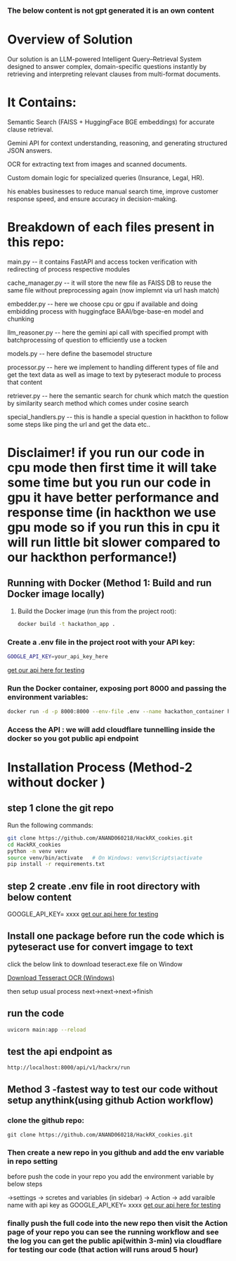 ### The below content is not gpt generated it is an own content ###
# Overview of Solution 

Our solution is an LLM-powered Intelligent Query–Retrieval System designed to answer complex, domain-specific questions instantly by retrieving and interpreting relevant clauses from multi-format documents.

# It Contains: 

Semantic Search (FAISS + HuggingFace BGE embeddings) for accurate clause retrieval.

Gemini API for context understanding, reasoning, and generating structured JSON answers.

OCR for extracting text from images and scanned documents.

Custom domain logic for specialized queries (Insurance, Legal, HR).

his enables businesses to reduce manual search time, improve customer response speed, and ensure accuracy in decision-making.

# Breakdown of each files present in this repo:

main.py -- it contains FastAPI and access tocken verification with redirecting of process respective modules

cache_manager.py -- it will store the new file as FAISS DB  to reuse the same file without preprocessing again (now implemnt via url hash match)

embedder.py -- here we choose cpu or gpu if available and doing embidding process with huggingface BAAI/bge-base-en model and chunking

llm_reasoner.py -- here the gemini api call with specified prompt with batchprocessing of question to efficiently use a tocken

models.py -- here define the basemodel structure

processor.py -- here we implement to handling different types of file and get the text data as well as image to text by pyteseract module to process that content

retriever.py -- here the semantic search for chunk which match the question by similarity search method which comes under cosine search 

special_handlers.py -- this is handle a special question in hackthon to follow some steps like ping the url and get the data etc..


# Disclaimer! if you run our code in cpu mode then first time it will take some time but you run our code in gpu it have better performance and response time (in hackthon we use gpu mode so if you run this in cpu it will run little bit slower compared to our hackthon performance!)

## Running with Docker (Method 1: Build and run Docker image locally)

1. Build the Docker image (run this from the project root):

   ```bash
   docker build -t hackathon_app .
   ```
### Create a .env file in the project root with your API key:

```bash
GOOGLE_API_KEY=your_api_key_here
```
[get our api here for testing](https://jumpshare.com/s/b5evX9uLEMaaUrkJAUH5)


### Run the Docker container, exposing port 8000 and passing the environment variables:

```bash
docker run -d -p 8000:8000 --env-file .env --name hackathon_container hackathon_app
```

### Access the API : we will add cloudflare tunnelling inside the docker so you got public api endpoint



# Installation Process (Method-2 without docker )

## step 1 clone the git repo
Run the following commands:

```bash
git clone https://github.com/ANAND060218/HackRX_cookies.git
cd HackRX_cookies
python -m venv venv
source venv/bin/activate   # On Windows: venv\Scripts\activate
pip install -r requirements.txt
```
## step 2 create .env file in root directory with below content 

GOOGLE_API_KEY= xxxx [get our api here for testing](https://jumpshare.com/s/b5evX9uLEMaaUrkJAUH5)

## Install one package before run the code which is pyteseract use for convert imgage to text 
click the below link to download teseract.exe file on Window 

[Download Tesseract OCR (Windows)](https://github.com/tesseract-ocr/tesseract/releases/download/5.5.0/tesseract-ocr-w64-setup-5.5.0.20241111.exe)

then setup usual process next->next->next->finish

## run the code 
``` bash
uvicorn main:app --reload
```
## test the api endpoint as 
    http://localhost:8000/api/v1/hackrx/run

## Method 3 -fastest way to test our code without setup anythink(using github Action workflow)

### clone the github repo:
    git clone https://github.com/ANAND060218/HackRX_cookies.git

### Then create a new repo in you github and add the env variable in repo setting

before push the code in your repo you add the environment variable by below steps 

->settings -> scretes and variables (in sidebar) -> Action -> add varaible name with api key as 
GOOGLE_API_KEY= xxxx [get our api here for testing](https://jumpshare.com/s/b5evX9uLEMaaUrkJAUH5)

### finally push the full code into the new repo then visit the Action page of your repo you can see the running workflow and see the log you can get the public api(within 3-min) via cloudflare for testing our code (that action will runs aroud 5 hour) 
